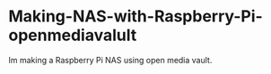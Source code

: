 # Making-NAS-with-Raspberry-Pi-openmediavalult
Im making a Raspberry Pi NAS using open media vault.
